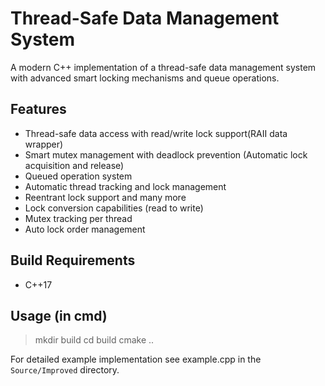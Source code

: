 # Thread-Safe Data Management System

A modern C++ implementation of a thread-safe data management system with advanced smart locking mechanisms and queue operations.

## Features
- Thread-safe data access with read/write lock support(RAII data wrapper)
- Smart mutex management with deadlock prevention (Automatic lock acquisition and release)
- Queued operation system
- Automatic thread tracking and lock management
- Reentrant lock support and many more
- Lock conversion capabilities (read to write)
- Mutex tracking per thread
- Auto lock order management

## Build Requirements
- C++17

## Usage (in cmd)
> mkdir build
> cd build
> cmake ..

For detailed example implementation see example.cpp in the `Source/Improved` directory.

